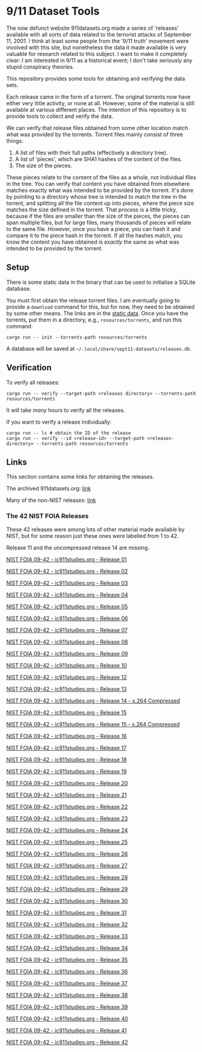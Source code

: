 # 9/11 Dataset Tools

The now defunct website 911datasets.org made a series of 'releases' available with all sorts of data
related to the terrorist attacks of September 11, 2001. I think at least some people from the '9/11
truth' movement were involved with this site, but nonetheless the data it made available is very
valuable for research related to this subject. I want to make it completely clear: I am interested
in 9/11 as a historical event; I don't take seriously any stupid conspiracy theories.

This repository provides some tools for obtaining and verifying the data sets.

Each release came in the form of a torrent. The original torrents now have either very little
activity, or none at all. However, some of the material is still available at various different
places. The intention of this repository is to provide tools to collect and verify the data.

We can verify that release files obtained from some other location match what was provided by the
torrents. Torrent files mainly consist of three things:

1. A list of files with their full paths (effectively a directory tree).
2. A list of 'pieces', which are SHA1 hashes of the content of the files.
3. The size of the pieces.

These pieces relate to the content of the files as a whole, not individual files in the tree. You
can verify that content you have obtained from elsewhere matches exactly what was intended to be
provided by the torrent. It's done by pointing to a directory whose tree is intended to match the
tree in the torrent, and splitting all the file content up into pieces, where the piece size matches
the size defined in the torrent. That process is a little tricky, because if the files are smaller
than the size of the pieces, the pieces can span multiple files, but for large files, many thousands
of pieces will relate to the same file. However, once you have a piece, you can hash it and compare
it to the piece hash in the torrent. If all the hashes match, you know the content you have obtained
is *exactly* the same as what was intended to be provided by the torrent.

## Setup

There is some static data in the binary that can be used to initialise a SQLite database.

You must first obtain the release torrent files. I am eventually going to provide a `download`
command for this, but for now, they need to be obtained by some other means. The links are in the
[static data](src/release_data.rs). Once you have the torrents, put them in a directory, e.g.,
`resources/torrents`, and run this command:
```
cargo run -- init --torrents-path resources/torrents
```

A database will be saved at `~/.local/share/sept11-datasets/releases.db`.

## Verification

To verify all releases:
```
cargo run -- verify --target-path <releases directory> --torrents-path resources/torrents
```

It will take *many* hours to verify all the releases.

If you want to verify a release individually:
```
cargo run -- ls # obtain the ID of the release
cargo run -- verify --id <release-id> --target-path <releases-directory> --torrents-path resources/torrents
```

## Links

This section contains some links for obtaining the releases.

The archived 911datasets.org: [link](https://web.archive.org/web/20190111000139/http://911datasets.org/index.php/Main_Page)

Many of the non-NIST releases: [link](https://archive.org/details/911datasets)

### The 42 NIST FOIA Releases

These 42 releases were among lots of other material made available by NIST, but for some reason just
these ones were labelled from 1 to 42.

Release 11 and the uncompressed release 14 are missing.

[NIST FOIA 09-42 - ic911studies.org - Release 01](https://archive.org/details/NIST_9-11_Release_01)

[NIST FOIA 09-42 - ic911studies.org - Release 02](https://archive.org/details/NIST_9-11_Release_02)

[NIST FOIA 09-42 - ic911studies.org - Release 03](https://archive.org/details/NIST_9-11_Release_03)

[NIST FOIA 09-42 - ic911studies.org - Release 04](https://archive.org/details/NIST_9-11_Release_04)

[NIST FOIA 09-42 - ic911studies.org - Release 05](https://archive.org/details/NIST_9-11_Release_05)

[NIST FOIA 09-42 - ic911studies.org - Release 06](https://archive.org/details/NIST_9-11_Release_06)

[NIST FOIA 09-42 - ic911studies.org - Release 07](https://archive.org/details/NIST_9-11_Release_07)

[NIST FOIA 09-42 - ic911studies.org - Release 08](https://archive.org/details/NIST_9-11_Release_08)

[NIST FOIA 09-42 - ic911studies.org - Release 09](https://archive.org/details/NIST_9-11_Release_09)

[NIST FOIA 09-42 - ic911studies.org - Release 10](https://archive.org/details/NIST_9-11_Release_10)

[NIST FOIA 09-42 - ic911studies.org - Release 12](https://archive.org/details/NIST_9-11_Release_12)

[NIST FOIA 09-42 - ic911studies.org - Release 13](https://archive.org/details/NIST_9-11_Release_13)

[NIST FOIA 09-42 - ic911studies.org - Release 14 - x.264 Compressed](https://archive.org/details/NIST_9-11_Release_14)

[NIST FOIA 09-42 - ic911studies.org - Release 15](https://archive.org/details/NIST_9-11_Release_15_Uncompressed)

[NIST FOIA 09-42 - ic911studies.org - Release 15 - x.264 Compressed](https://archive.org/details/NIST_9-11_Release_15_-_NIST_Burn_Video_Database)

[NIST FOIA 09-42 - ic911studies.org - Release 16](https://archive.org/details/NIST_9-11_Release_16)

[NIST FOIA 09-42 - ic911studies.org - Release 17](https://archive.org/details/NIST_9-11_Release_17)

[NIST FOIA 09-42 - ic911studies.org - Release 18](https://archive.org/details/NIST_9-11_Release_18)

[NIST FOIA 09-42 - ic911studies.org - Release 19](https://archive.org/details/NIST_9-11_Release_19)

[NIST FOIA 09-42 - ic911studies.org - Release 20](https://archive.org/details/NIST_9-11_Release_20)

[NIST FOIA 09-42 - ic911studies.org - Release 21](https://archive.org/details/NIST_9-11_Release_21)

[NIST FOIA 09-42 - ic911studies.org - Release 22](https://archive.org/details/NIST_9-11_Release_22)

[NIST FOIA 09-42 - ic911studies.org - Release 23](https://archive.org/details/NIST_9-11_Release_23)

[NIST FOIA 09-42 - ic911studies.org - Release 24](https://archive.org/details/NIST_9-11_Release_24)

[NIST FOIA 09-42 - ic911studies.org - Release 25](https://archive.org/details/NIST_9-11_Release_25)

[NIST FOIA 09-42 - ic911studies.org - Release 26](https://archive.org/details/NIST_9-11_Release_26)

[NIST FOIA 09-42 - ic911studies.org - Release 27](https://archive.org/details/NIST_9-11_Release_27)

[NIST FOIA 09-42 - ic911studies.org - Release 28](https://archive.org/details/NIST_9-11_Release_28)

[NIST FOIA 09-42 - ic911studies.org - Release 29](https://archive.org/details/NIST_9-11_Release_29)

[NIST FOIA 09-42 - ic911studies.org - Release 30](https://archive.org/details/NIST_9-11_Release_30)

[NIST FOIA 09-42 - ic911studies.org - Release 31](https://archive.org/details/NIST_9-11_Release_31)

[NIST FOIA 09-42 - ic911studies.org - Release 32](https://archive.org/details/NIST_9-11_Release_32)

[NIST FOIA 09-42 - ic911studies.org - Release 33](https://archive.org/details/NIST_9-11_Release_33)

[NIST FOIA 09-42 - ic911studies.org - Release 34](https://archive.org/details/NIST_9-11_Release_34)

[NIST FOIA 09-42 - ic911studies.org - Release 35](https://archive.org/details/NIST_9-11_Release_35)

[NIST FOIA 09-42 - ic911studies.org - Release 36](https://archive.org/details/NIST_9-11_Release_36)

[NIST FOIA 09-42 - ic911studies.org - Release 37](https://archive.org/details/NIST_9-11_Release_37)

[NIST FOIA 09-42 - ic911studies.org - Release 38](https://archive.org/details/NIST_9-11_Release_38)

[NIST FOIA 09-42 - ic911studies.org - Release 39](https://archive.org/details/NIST_9-11_Release_39)

[NIST FOIA 09-42 - ic911studies.org - Release 40](https://archive.org/details/NIST_9-11_Release_40)

[NIST FOIA 09-42 - ic911studies.org - Release 41](https://archive.org/details/NIST_9-11_Release_41)

[NIST FOIA 09-42 - ic911studies.org - Release 42](https://archive.org/details/NIST_9-11_Release_42)
